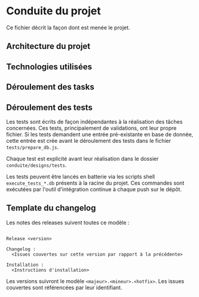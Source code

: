 # Conduite du projet

Ce fichier décrit la façon dont est menée le projet.

## Architecture du projet


## Technologies utilisées


## Déroulement des tasks


## Déroulement des tests

Les tests sont écrits de façon indépendantes à la réalisation des tâches concernées. Ces tests,
principalement de validations, ont leur propre fichier. Si les tests demandent une entrée 
pré-existante en base de donnée, cette entrée est crée avant le déroulement des tests dans le 
fichier `tests/prepare_db.js`.

Chaque test est explicité avant leur réalisation dans le dossier `conduite/designs/tests`.

Les tests peuvent être lancés en batterie via les scripts shell `execute_tests_*.db` présents
à la racine du projet. Ces commandes sont exécutées par l'outil d'intégration continue à chaque
push sur le dépôt.

## Template du changelog

Les notes des releases suivent toutes ce modèle :

```

Release <version>

Changelog :
  <Issues couvertes sur cette version par rapport à la précédente>

Installation :
  <Instructions d'installation>

```

Les versions suivront le modèle `<majeur>.<mineur>.<hotfix>`.
Les issues couvertes sont référencées par leur identifiant.
